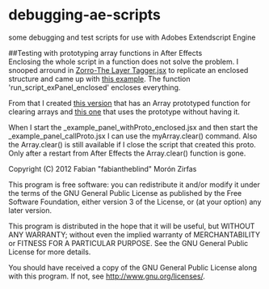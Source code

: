 debugging-ae-scripts
====================

some debugging and test scripts for use with Adobes Extendscript Engine


##Testing with prototyping array functions in After Effects  
Enclosing the whole script in a function does not solve the problem. I snooped arround in [Zorro-The Layer Tagger.jsx](http://aescripts.com/zorro-the-layer-tagger/) to replicate an enclosed structure and came up with [this example](https://github.com/fabiantheblind/debugging-ae-scripts/blob/master/example_panel_enclosed.jsx). The function 'run_script_exPanel_enclosed' encloses everything.  

From that I created [this version](https://github.com/fabiantheblind/debugging-ae-scripts/blob/master/_example_panel_withProto_enclosed.jsx) that has an Array prototyped function for clearing arrays and [this one](https://github.com/fabiantheblind/debugging-ae-scripts/blob/master/_example_panel_callProto.jsx) that uses the prototype without having it.  

When I start the _example_panel_withProto_enclosed.jsx and then start the _example_panel_callProto.jsx I can use the myArray.clear() command. Also the Array.clear() is still available if I close the script that created this proto. Only after a restart from After Effects the Array.clear() function is gone.  


Copyright (C) 2012  Fabian "fabiantheblind" Morón Zirfas

This program is free software: you can redistribute it and/or modify
it under the terms of the GNU General Public License as published by
the Free Software Foundation, either version 3 of the License, or
(at your option) any later version.

This program is distributed in the hope that it will be useful,
but WITHOUT ANY WARRANTY; without even the implied warranty of
MERCHANTABILITY or FITNESS FOR A PARTICULAR PURPOSE. See the
GNU General Public License for more details.

You should have received a copy of the GNU General Public License
along with this program. If not, see <http://www.gnu.org/licenses/>.
